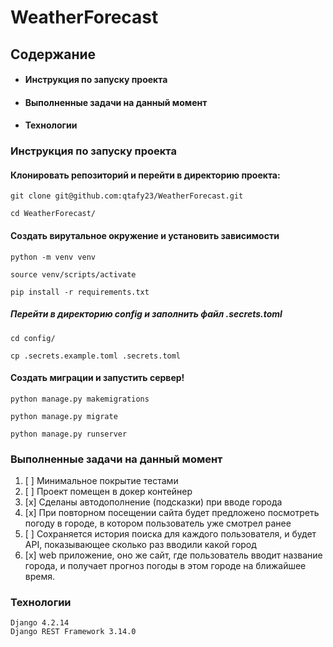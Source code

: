 # **WeatherForecast**


## **Содержание**

* #### Инструкция по запуску проекта
* #### Выполненные задачи на данный момент
* #### Технологии


### **Инструкция по запуску проекта**


#### Клонировать репозиторий и перейти в директорию проекта:

```
git clone git@github.com:qtafy23/WeatherForecast.git

cd WeatherForecast/
```

#### Создать вирутальное окружение и установить зависимости

```
python -m venv venv

source venv/scripts/activate

pip install -r requirements.txt
```

##### Перейти в директорию config и заполнить файл .secrets.toml

```
cd config/

cp .secrets.example.toml .secrets.toml
```

#### Создать миграции и запустить сервер!

```
python manage.py makemigrations

python manage.py migrate

python manage.py runserver
```


### **Выполненные задачи на данный момент**


1. [ ] Минимальное покрытие тестами
2. [ ] Проект помещен в докер контейнер
3. [x] Сделаны автодополнение (подсказки) при вводе города
4. [x] При повторном посещении сайта будет предложено посмотреть погоду в городе, в котором пользователь уже смотрел ранее
5. [ ] Сохраняется история поиска для каждого пользователя, и будет API, показывающее сколько раз вводили какой город
6. [x] web приложение, оно же сайт, где пользователь вводит название города, и получает прогноз погоды в этом городе на ближайшее время.


### **Технологии**


```
Django 4.2.14
Django REST Framework 3.14.0
```